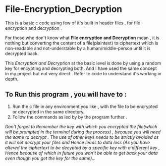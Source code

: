 # File-Encryption_Decryption

This is a basic c code using few of it's built in header files , for file encryption and decryption . 

For those who don't know what **File encryption and Decryption** mean , it is nothing but converting the content of a file(plaintext) to ciphertext which is non-readable and not-understable by a human/middle-person until it is decrypted back.

This *Encryption and Decryption* at the basic level is done by using a random key for encypting and decrypting both. And I have used the same concept in my project but not very direct . Refer to code to understand it's working in depth.

## To Run this program , you will have to :
1) Run the c file in any environment you like , with the file to be encrypted or decrypted in the same directory.
2) Follow the commands as led by by the program further .

*Don't forget to Remember the key with which you encrypted the file(which will be prompted in the terminal during the process) , because you will need the same to decrypt . The use of other keys needs to be strictly avoided as it will not decrypt your files and Hence leads to data loss (As you have altered the ciphertext to be decypted by a specific key with a different key , Hence because of which in future you won't be able to get back your data even though you get the key for the same)...*
